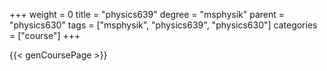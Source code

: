 +++
weight = 0
title = "physics639"
degree = "msphysik"
parent = "physics630"
tags = ["msphysik", "physics639", "physics630"]
categories = ["course"]
+++

{{< genCoursePage >}}
